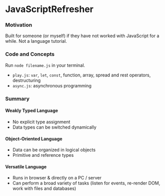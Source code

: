 # JavaScriptRefresher

### Motivation
Built for someone (or myself) if they have not worked with JavaScript for a while. Not a language tutorial.

### Code and Concepts
Run `node filename.js` in your terminal.
- `play.js`: `var`, `let`, `const`, function, array, spread and rest operators, destructuring
- `async.js`: asynchronous programming

### Summary
#### Weakly Typed Language
- No explicit type assignment
- Data types can be switched dynamically

#### Object-Oriented Language
- Data can be organized in logical objects
- Primitive and reference types

#### Versatile Language
- Runs in browser & directly on a PC / server
- Can perform a broad variety of tasks (listen for events, re-render DOM, work with files and databases)